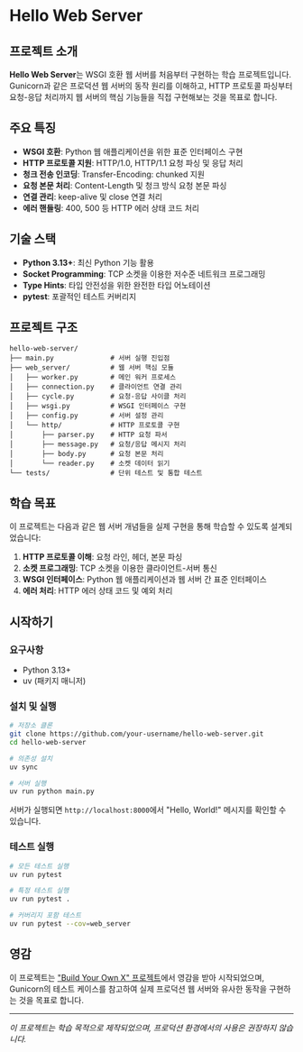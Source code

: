 # Hello Web Server

## 프로젝트 소개

**Hello Web Server**는 WSGI 호환 웹 서버를 처음부터 구현하는 학습 프로젝트입니다. Gunicorn과 같은 프로덕션 웹 서버의 동작 원리를 이해하고, HTTP 프로토콜 파싱부터 요청-응답 처리까지 웹 서버의 핵심 기능들을 직접 구현해보는 것을 목표로 합니다.

## 주요 특징

- **WSGI 호환**: Python 웹 애플리케이션을 위한 표준 인터페이스 구현
- **HTTP 프로토콜 지원**: HTTP/1.0, HTTP/1.1 요청 파싱 및 응답 처리
- **청크 전송 인코딩**: Transfer-Encoding: chunked 지원
- **요청 본문 처리**: Content-Length 및 청크 방식 요청 본문 파싱
- **연결 관리**: keep-alive 및 close 연결 처리
- **에러 핸들링**: 400, 500 등 HTTP 에러 상태 코드 처리

## 기술 스택

- **Python 3.13+**: 최신 Python 기능 활용
- **Socket Programming**: TCP 소켓을 이용한 저수준 네트워크 프로그래밍
- **Type Hints**: 타입 안전성을 위한 완전한 타입 어노테이션
- **pytest**: 포괄적인 테스트 커버리지

## 프로젝트 구조

```
hello-web-server/
├── main.py              # 서버 실행 진입점
├── web_server/          # 웹 서버 핵심 모듈
│   ├── worker.py        # 메인 워커 프로세스
│   ├── connection.py    # 클라이언트 연결 관리
│   ├── cycle.py         # 요청-응답 사이클 처리
│   ├── wsgi.py          # WSGI 인터페이스 구현
│   ├── config.py        # 서버 설정 관리
│   └── http/            # HTTP 프로토콜 구현
│       ├── parser.py    # HTTP 요청 파서
│       ├── message.py   # 요청/응답 메시지 처리
│       ├── body.py      # 요청 본문 처리
│       └── reader.py    # 소켓 데이터 읽기
└── tests/               # 단위 테스트 및 통합 테스트
```

## 학습 목표

이 프로젝트는 다음과 같은 웹 서버 개념들을 실제 구현을 통해 학습할 수 있도록 설계되었습니다:

1. **HTTP 프로토콜 이해**: 요청 라인, 헤더, 본문 파싱
2. **소켓 프로그래밍**: TCP 소켓을 이용한 클라이언트-서버 통신
3. **WSGI 인터페이스**: Python 웹 애플리케이션과 웹 서버 간 표준 인터페이스
4. **에러 처리**: HTTP 에러 상태 코드 및 예외 처리

## 시작하기

### 요구사항

- Python 3.13+
- uv (패키지 매니저)

### 설치 및 실행

```bash
# 저장소 클론
git clone https://github.com/your-username/hello-web-server.git
cd hello-web-server

# 의존성 설치
uv sync

# 서버 실행
uv run python main.py
```

서버가 실행되면 `http://localhost:8000`에서 "Hello, World!" 메시지를 확인할 수 있습니다.

### 테스트 실행

```bash
# 모든 테스트 실행
uv run pytest

# 특정 테스트 실행
uv run pytest .

# 커버리지 포함 테스트
uv run pytest --cov=web_server
```

## 영감

이 프로젝트는 ["Build Your Own X" 프로젝트](https://github.com/codecrafters-io/build-your-own-x)에서 영감을 받아 시작되었으며, Gunicorn의 테스트 케이스를 참고하여 실제 프로덕션 웹 서버와 유사한 동작을 구현하는 것을 목표로 합니다.

---

_이 프로젝트는 학습 목적으로 제작되었으며, 프로덕션 환경에서의 사용은 권장하지 않습니다._
